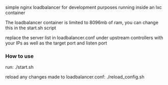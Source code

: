 simple nginx loadbalancer for development purposes running inside an lxc container

The loadbalancer container is limited to 8096mb of ram, you can change this in the start.sh script


replace the server list in loadbalancer.conf under upstream controllers with your IPs as well as the target port and listen port

### How to use
run: ./start.sh

reload any changes made to loadbalancer.conf: ./reload_config.sh
